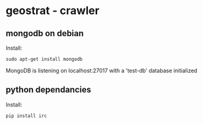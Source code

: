 # geostrat - crawler

## mongodb on debian
Install:
```
sudo apt-get install mongodb
```
MongoDB is listening on localhost:27017 with a 'test-db' database initialized

## python dependancies
Install:
```
pip install irc
```



